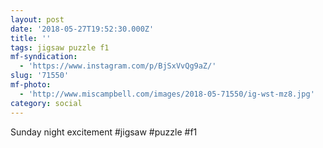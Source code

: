 ```yaml
---
layout: post
date: '2018-05-27T19:52:30.000Z'
title: ''
tags: jigsaw puzzle f1
mf-syndication:
  - 'https://www.instagram.com/p/BjSxVvQg9aZ/'
slug: '71550'
mf-photo:
  - 'http://www.miscampbell.com/images/2018-05-71550/ig-wst-mz8.jpg'
category: social
---
```

Sunday night excitement #jigsaw #puzzle #f1
